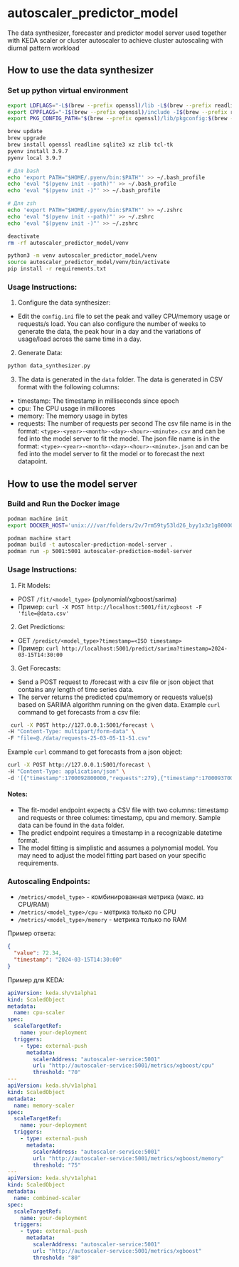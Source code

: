 # autoscaler_predictor_model
The data synthesizer, forecaster and predictor model server used together with KEDA scaler or cluster autoscaler to achieve cluster autoscaling with diurnal pattern workload

## How to use the data synthesizer
### Set up python virtual environment

```bash
export LDFLAGS="-L$(brew --prefix openssl)/lib -L$(brew --prefix readline)/lib -L$(brew --prefix zlib)/lib"
export CPPFLAGS="-I$(brew --prefix openssl)/include -I$(brew --prefix readline)/include -I$(brew --prefix zlib)/include"
export PKG_CONFIG_PATH="$(brew --prefix openssl)/lib/pkgconfig:$(brew --prefix readline)/lib/pkgconfig:$(brew --prefix zlib)/lib/pkgconfig"
```

```bash
brew update
brew upgrade
brew install openssl readline sqlite3 xz zlib tcl-tk
pyenv install 3.9.7
pyenv local 3.9.7
 ```

```bash
# Для bash
echo 'export PATH="$HOME/.pyenv/bin:$PATH"' >> ~/.bash_profile
echo 'eval "$(pyenv init --path)"' >> ~/.bash_profile
echo 'eval "$(pyenv init -)"' >> ~/.bash_profile

# Для zsh
echo 'export PATH="$HOME/.pyenv/bin:$PATH"' >> ~/.zshrc
echo 'eval "$(pyenv init --path)"' >> ~/.zshrc
echo 'eval "$(pyenv init -)"' >> ~/.zshrc
```


```bash
deactivate
rm -rf autoscaler_predictor_model/venv
```

```bash
python3 -m venv autoscaler_predictor_model/venv
source autoscaler_predictor_model/venv/bin/activate
pip install -r requirements.txt
```

### Usage Instructions:
1. Configure the data synthesizer:
- Edit the `config.ini` file to set the peak and valley CPU/memory usage or requests/s load. You can also configure
the number of weeks to generate the data, the peak hour in a day and the variations of usage/load across the same time in a day.
2. Generate Data:
```bash
python data_synthesizer.py
```
3. The data is generated in the `data` folder. The data is generated in CSV format with the following columns:
- timestamp: The timestamp in milliseconds since epoch
- cpu: The CPU usage in millicores
- memory: The memory usage in bytes
- requests: The number of requests per second
The csv file name is in the format: `<type>-<year>-<month>-<day>-<hour>-<minute>.csv` and can be fed into the model server to fit the model.
The json file name is in the format: `<type>-<year>-<month>-<day>-<hour>-<minute>.json` and can be fed into the model server to fit the model or to forecast the next datapoint.

## How to use the model server
### Build and Run the Docker image
```bash
podman machine init
export DOCKER_HOST='unix:///var/folders/2v/7rm59ty53ld26_byy1x3z1g80000gn/T/podman/podman-machine-default-api.sock'

podman machine start
podman build -t autoscaler-prediction-model-server .
podman run -p 5001:5001 autoscaler-prediction-model-server
```

### Usage Instructions:
1. Fit Models:
- POST `/fit/<model_type>` (polynomial/xgboost/sarima)
- Пример: `curl -X POST http://localhost:5001/fit/xgboost -F 'file=@data.csv'`

2. Get Predictions:
- GET `/predict/<model_type>?timestamp=<ISO timestamp>`
- Пример: `curl http://localhost:5001/predict/sarima?timestamp=2024-03-15T14:30:00`

3. Get Forecasts:

- Send a POST request to /forecast with a csv file or json object that contains any length of time series data.
- The server returns the predicted cpu/memory or requests value(s) based on SARIMA algorithm running on the given data.
Example `curl` command to get forecasts from a csv file:
```bash
 curl -X POST http://127.0.0.1:5001/forecast \
-H "Content-Type: multipart/form-data" \
-F "file=@./data/requests-25-03-05-11-51.csv"
```

Example `curl` command to get forecasts from a json object:
```bash
curl -X POST http://127.0.0.1:5001/forecast \
-H "Content-Type: application/json" \
-d '[{"timestamp":1700092800000,"requests":279},{"timestamp":1700093700000,"requests":257},{"timestamp":1700094600000,"requests":230}]'
```


#### Notes:
- The fit-model endpoint expects a CSV file with two columns: timestamp and requests or three columes: timestamp, cpu and memory. Sample data can be found in the `data` folder.
- The predict endpoint requires a timestamp in a recognizable datetime format.
- The model fitting is simplistic and assumes a polynomial model. You may need to adjust the model fitting part based on your specific requirements.

### Autoscaling Endpoints:
- `/metrics/<model_type>` - комбинированная метрика (макс. из CPU/RAM)
- `/metrics/<model_type>/cpu` - метрика только по CPU
- `/metrics/<model_type>/memory` - метрика только по RAM

Пример ответа:

```json
{
  "value": 72.34,
  "timestamp": "2024-03-15T14:30:00"
}
```





Пример для KEDA:
```yaml
apiVersion: keda.sh/v1alpha1
kind: ScaledObject
metadata:
  name: cpu-scaler
spec:
  scaleTargetRef:
    name: your-deployment
  triggers:
    - type: external-push
      metadata:
        scalerAddress: "autoscaler-service:5001"
        url: "http://autoscaler-service:5001/metrics/xgboost/cpu"
        threshold: "70"
---
apiVersion: keda.sh/v1alpha1
kind: ScaledObject
metadata:
  name: memory-scaler
spec:
  scaleTargetRef:
    name: your-deployment
  triggers:
    - type: external-push
      metadata:
        scalerAddress: "autoscaler-service:5001"
        url: "http://autoscaler-service:5001/metrics/xgboost/memory"
        threshold: "75"
---
apiVersion: keda.sh/v1alpha1
kind: ScaledObject
metadata:
  name: combined-scaler
spec:
  scaleTargetRef:
    name: your-deployment
  triggers:
    - type: external-push
      metadata:
        scalerAddress: "autoscaler-service:5001"
        url: "http://autoscaler-service:5001/metrics/xgboost"
        threshold: "80"

```
